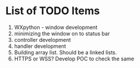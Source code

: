 # List of TODO Items
1. WXpython - window development
2. minimizing the window on to status bar
3. controller development
4. handler development
5. Building array list. Should be a linked lists. 
6. HTTPS or WSS? Develop POC to check the same
